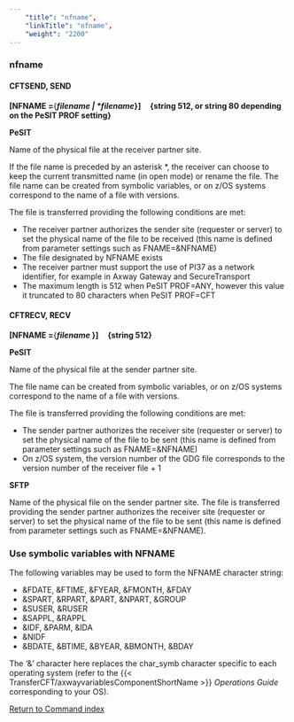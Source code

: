 ```yaml
---
    "title": "nfname",
    "linkTitle": "nfname",
    "weight": "2200"
---
```

<span id="nfname"></span>

### nfname

#### CFTSEND, SEND

**[NFNAME =**{***filename
&#124; \*filename*}]     {string
512, or string 80 depending on the PeSIT PROF setting}**

**PeSIT**

Name of the physical file at the receiver partner site.

If the file name is preceded by an asterisk \*, the receiver can choose
to keep the current transmitted name (in open mode) or rename the file. The file name
can be created from symbolic variables, or on z/OS systems correspond to the name of a
file with versions.

The file is transferred providing the following conditions are met:

- The
    receiver partner authorizes the sender site (requester or server) to set
    the physical name of the file to be received (this name is defined from
    parameter settings such as FNAME=&NFNAME)
- The
    file designated by NFNAME exists
- The receiver partner must support the use of PI37 as a network identifier, for example in Axway Gateway and SecureTransport
- The maximum length is 512 when PeSIT PROF=ANY, however this value it truncated to 80 characters when PeSIT PROF=CFT

#### CFTRECV, RECV

**[NFNAME =**{***filename*
}]     {string
512}**

**PeSIT**

Name of the physical file at the sender partner site.

The file name
can be created from symbolic variables, or on z/OS systems correspond to the name of a
file with versions.

The file is transferred providing the following conditions are met:

- The
    sender partner authorizes the receiver site (requester or server) to set
    the physical name of the file to be sent (this name is defined from
    parameter settings such as FNAME=&NFNAME)
- On z/OS system, the
    version number of the GDG file corresponds to the version number of the
    receiver file + 1

**SFTP**

Name of the physical file on the sender partner site. The file is transferred providing the sender partner authorizes the receiver site (requester or server) to set
the physical name of the file to be sent (this name is defined from
parameter settings such as FNAME=&NFNAME).

### Use symbolic variables with NFNAME                

The following variables may be used to form the NFNAME character string:

- &FDATE,
    &FTIME, &FYEAR, &FMONTH, &FDAY
- &SPART,
    &RPART, &PART, &NPART, &GROUP
- &SUSER,
    &RUSER
- &SAPPL,
    &RAPPL
- &IDF,
    &PARM, &IDA
- &NIDF
- &BDATE,
    &BTIME, &BYEAR, &BMONTH, &BDAY

The ‘&’ character here replaces the char_symb character specific
to each operating system (refer to the {{< TransferCFT/axwayvariablesComponentShortName  >}} *Operations Guide*
corresponding to your OS).

[Return to Command index](../../)
